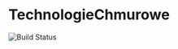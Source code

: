 # TechnologieChmurowe

![Build Status](https://travis-ci.com/kwinkler99/TechnologieChmuroweLab3.svg?branch=master)
